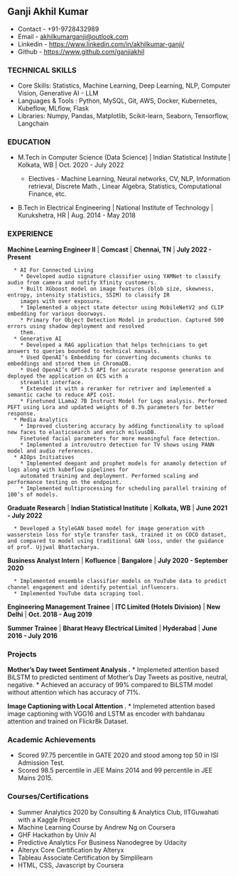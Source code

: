 ## Ganji Akhil Kumar

* Contact - +91-9728432989 
* Email - akhilkumarganji@outlook.com 
* Linkedin - https://www.linkedin.com/in/akhilkumar-ganji/ 
* Github - https://www.github.com/ganjiakhil

### TECHNICAL SKILLS

* Core Skills: Statistics, Machine Learning, Deep Learning, NLP, Computer Vision, Generative AI - LLM
* Languages & Tools : Python, MySQL, Git, AWS, Docker, Kubernetes, Kubeflow, MLflow, Flask
* Libraries: Numpy, Pandas, Matplotlib, Scikit-learn, Seaborn, Tensorflow, Langchain

### EDUCATION

* M.Tech in Computer Science (Data Science) | Indian Statistical Institute | Kolkata, WB | Oct. 2020 - July 2022                  
  * Electives - Machine Learning, Neural networks, CV, NLP, Information retrieval, Discrete Math., Linear Algebra, Statistics, Computational Finance, etc.

* B.Tech in Electrical Engineering | National Institute of Technology | Kurukshetra, HR | Aug. 2014 - May 2018

### EXPERIENCE

   **Machine Learning Engineer II** | **Comcast** | **Chennai, TN** | **July 2022 - Present**

      * AI For Connected Living
        * Developed audio signature classifier using YAMNet to classify audio from camera and notify Xfinity customers.
        * Built XGboost model on image features (blob size, skewness, entropy, intensity statistics, SSIM) to classify IR
        images with over exposure.
        * Implemented a object state detector using MobileNetV2 and CLIP embedding for various doorways.
        * Primary for Object Detection Model in production. Captured 500 errors using shadow deployment and resolved
        them.
      * Generative AI
        * Developed a RAG application that helps technicians to get answers to queries bounded to technical manuals.
        * Used OpenAI’s Embedding for converting documents chunks to embeddings and stored them in ChromaDB.
        * Used OpenAI’s GPT-3.5 API for accurate response generation and deployed the application on ECS with a
        streamlit interface.
        * Extended it with a reranker for retriver and implemented a semantic cache to reduce API cost.
        * Finetuned LLama2 7B Instruct Model for Logs analysis. Performed PEFT using Lora and updated weights of 0.3% parameters for better response.
      * Media Analytics
        * Improved clustering accuracy by adding functionality to upload new faces to elasticsearch and enrich milvusDB.
        Finetuned facial parameters for more meaningful face detection.
        * Implemented a intro/outro detection for TV shows using PANN model and audio references.
      * AIOps Initiatives
        * Implemented deepant and prophet models for anamoly detection of logs along with kubeflow pipelines for
        automated training and deployment. Performed scaling and performance testing on the endpoint.
        * Implemented multiprocessing for scheduling parallel training of 100’s of models.

   **Graduate Research** | **Indian Statistical Institute** | **Kolkata, WB** | **June 2021 - July 2022**

      * Developed a StyleGAN based model for image generation with wasserstein loss for style transfer task, trained it on COCO dataset, and compared to model using traditional GAN loss, under the guidance of prof. Ujjwal Bhattacharya.

   **Business Analyst Intern** | **Kofluence** | **Bangalore** | **July 2020 - September 2020**

      * Implemented ensemble classifier models on YouTube data to predict channel engagement and identify potential influencers.
      * Implemented YouTube data scraping tool.

   **Engineering Management Trainee** | **ITC Limited (Hotels Division)** | **New Delhi** | **Oct. 2018 - Aug 2019**

   **Summer Trainee** | **Bharat Heavy Electrical Limited** | **Hyderabad** | **June 2016 - July 2016**

### Projects

  **Mother’s Day tweet Sentiment Analysis .**
    * Implemeted attention based BiLSTM to predicted sentiment of Mother’s Day Tweets as positive, neutral, negative.
    * Achieved an accuracy of 99% compared to BiLSTM model without attention which has accuracy of 71%.

  **Image Captioning with Local Attention .**
    * Implemeted attention based image captioning with VGG16 and LSTM as encoder with bahdanau attention and trained on Flickr8k Dataset.


### Academic Achievements

* Scored 97.75 percentile in GATE 2020 and stood among top 50 in ISI Admission Test.
* Scored 98.5 percentile in JEE Mains 2014 and 99 percentile in JEE Mains 2015.

### Courses/Certifications

* Summer Analytics 2020 by Consulting & Analytics Club, IITGuwahati with a Kaggle Project
* Machine Learning Course by Andrew Ng on Coursera
* GHF Hackathon by Univ AI
* Predictive Analytics For Business Nanodegree by Udacity
* Alteryx Core Certification by Alteryx
* Tableau Associate Certification by Simplilearn
* HTML, CSS, Javascript by Coursera
